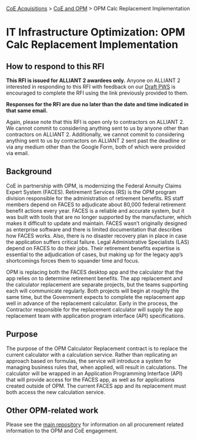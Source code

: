 [CoE Acquisitions](https://github.com/GSA/coe-acquisitions) > [CoE and OPM](https://github.com/GSA/coe-opm-acquisitions) > OPM Calc Replacement Implementation

# IT Infrastructure Optimization: OPM Calc Replacement Implementation

## How to respond to this RFI

**This RFI is issued for ALLIANT 2 awardees only.** Anyone on ALLIANT 2 interested in responding to this RFI with feedback on our [Draft PWS](Draft-PWS.pdf) is encouraged to complete the RFI using the link previously provided to them.

**Responses for the RFI are due no later than the date and time indicated in that same email.**

Again, please note that this RFI is open only to contractors on ALLIANT 2. We cannot commit to considering anything sent to us by anyone other than contractors on ALLIANT 2. Additionally, we cannot commit to considering anything sent to us by contractors on ALLIANT 2 sent past the deadline or via any medium other than the Google Form, both of which were provided via email.

## Background

CoE in partnership with OPM, is modernizing the Federal Annuity Claims Expert System (FACES). Retirement Services (RS) is the OPM program division responsible for the administration of retirement benefits. RS staff members depend on FACES to adjudicate about 80,000 federal retirement benefit actions every year. FACES is a reliable and accurate system, but it was built with tools that are no longer supported by the manufacturer, which makes it difficult to update and maintain. FACES wasn’t originally designed as enterprise software and there is limited documentation that describes how FACES works. Also, there is no disaster recovery plan in place in case the application suffers critical failure. Legal Administrative Specialists (LAS) depend on FACES to do their jobs. Their retirement benefits expertise is essential to the adjudication of cases, but making up for the legacy app’s shortcomings forces them to squander time and focus. 

OPM is replacing both the FACES desktop app and the calculator that the app relies on to determine retirement benefits. The app replacement and the calculator replacement are separate projects, but the teams supporting each will communicate regularly. Both projects will begin at roughly the same time, but the Government expects to complete the replacement app well in advance of the replacement calculator. Early in the process, the Contractor responsible for the replacement calculator will supply the app replacement team with application program interface (API) specifications.  

## Purpose

The purpose of the OPM Calculator Replacement contract is to replace the current calculator with a calculation service. Rather than replicating an approach based on formulas, the service will introduce a system for managing business rules that, when applied, will result in calculations. The calculator will be wrapped in an Application Programming Interface (API) that will provide access for the FACES app, as well as for applications created outside of OPM. The current FACES app and its replacement must both access the new calculation service.  

## Other OPM-related work
Please see the [main repository](https://github.com/GSA/coe-opm-acquisitions/) for information on all procurement related information to the OPM and CoE engagement.
